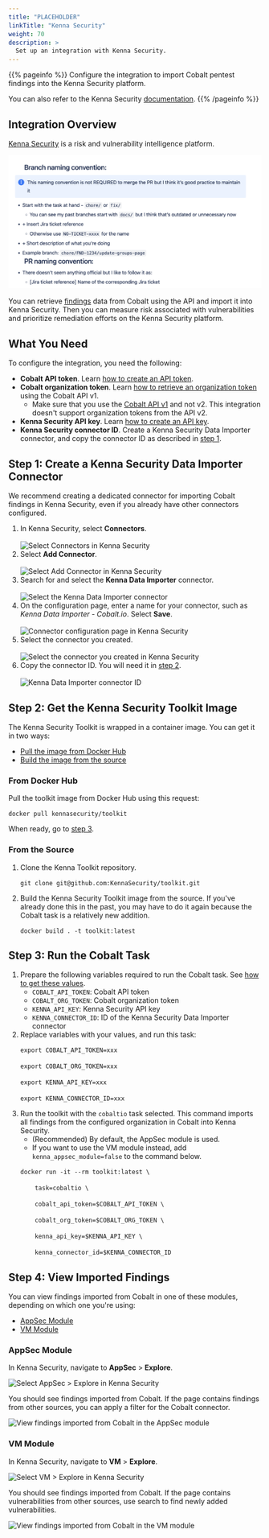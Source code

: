 ```yaml
---
title: "PLACEHOLDER"
linkTitle: "Kenna Security"
weight: 70
description: >
  Set up an integration with Kenna Security.
---
```


{{% pageinfo %}}
Configure the integration to import Cobalt pentest findings into the Kenna Security platform.

You can also refer to the Kenna Security [documentation](https://github.com/KennaSecurity/toolkit/tree/main/tasks/connectors/cobaltio#readme).
{{% /pageinfo %}}

## Integration Overview

[Kenna Security](https://www.cisco.com/c/en/us/products/security/kenna-is-part-of-cisco.html) is a risk and vulnerability intelligence platform.

![Hero Image](static/deepdive/placeholder-image.png "Placeholder Hero Image")

You can retrieve [findings](/platform-deep-dive/pentests/findings/) data from Cobalt using the API and import it into Kenna Security. Then you can measure risk associated with vulnerabilities and prioritize remediation efforts on the Kenna Security platform.

## What You Need

To configure the integration, you need the following:

- **Cobalt API token**. Learn [how to create an API token](/cobalt-api/create-personal-api-token/).
- **Cobalt organization token**. Learn [how to retrieve an organization token](/cobalt-api/documentation/v1/#organizations) using the Cobalt API v1.
  - Make sure that you use the [Cobalt API v1](/cobalt-api/documentation/v1) and not v2. This integration doesn't support organization tokens from the API v2.
- **Kenna Security API key**. Learn [how to create an API key](https://help.kennasecurity.com/hc/en-us/articles/360029111331-API-Key-Generation-and-Permissions).
- **Kenna Security connector ID**. Create a Kenna Security Data Importer connector, and copy the connector ID as described in [step 1](#step-1-create-a-kenna-security-data-importer-connector).

## Step 1: Create a Kenna Security Data Importer Connector

We recommend creating a dedicated connector for importing Cobalt findings in Kenna Security, even if you already have other connectors configured.

1. In Kenna Security, select **Connectors**.<br><br>
  ![Select Connectors in Kenna Security](/integrations/Kenna-Security-create-data-importer-connector-1.png "Select Connectors in Kenna Security")
1. Select **Add Connector**.<br><br>
  ![Select Add Connector in Kenna Security](/integrations/Kenna-Security-create-data-importer-connector-2.png "Select Add Connector in Kenna Security")
1. Search for and select the **Kenna Data Importer** connector.<br><br>
  ![Select the Kenna Data Importer connector](/integrations/Kenna-Security-create-data-importer-connector-3.png "Select the Kenna Data Importer connector")
1. On the configuration page, enter a name for your connector, such as *Kenna Data Importer - Cobalt.io*. Select **Save**.<br><br>
  ![Connector configuration page in Kenna Security](/integrations/Kenna-Security-create-data-importer-connector-4.png "Connector configuration page in Kenna Security")
1. Select the connector you created.<br><br>
  ![Select the connector you created in Kenna Security](/integrations/Kenna-Security-create-data-importer-connector-5.png "Select the connector you created in Kenna Security")
1. Copy the connector ID. You will need it in [step 2](#step-2-get-the-kenna-security-toolkit-image).<br><br>
  ![Kenna Data Importer connector ID](/integrations/Kenna-Security-create-data-importer-connector-6.png "Kenna Data Importer connector ID")

## Step 2: Get the Kenna Security Toolkit Image

The Kenna Security Toolkit is wrapped in a container image. You can get it in two ways:

- [Pull the image from Docker Hub](#from-docker-hub)
- [Build the image from the source](#from-the-source)

### From Docker Hub

Pull the toolkit image from Docker Hub using this request:

```docker
docker pull kennasecurity/toolkit
```

When ready, go to [step 3](#step-3-run-the-cobalt-task).

### From the Source

1. Clone the Kenna Toolkit repository.
    ```docker
    git clone git@github.com:KennaSecurity/toolkit.git
    ```
1. Build the Kenna Security Toolkit image from the source. If you've already done this in the past, you may have to do it again because the Cobalt task is a relatively new addition.
    ```docker
    docker build . -t toolkit:latest
    ```

## Step 3: Run the Cobalt Task

1. Prepare the following variables required to run the Cobalt task. See [how to get these values](#what-you-need).
    - `COBALT_API_TOKEN`: Cobalt API token
    - `COBALT_ORG_TOKEN`: Cobalt organization token
    - `KENNA_API_KEY`: Kenna Security API key
    - `KENNA_CONNECTOR_ID`: ID of the Kenna Security Data Importer connector
1. Replace variables with your values, and run this task:
    ```docker
    export COBALT_API_TOKEN=xxx

    export COBALT_ORG_TOKEN=xxx

    export KENNA_API_KEY=xxx

    export KENNA_CONNECTOR_ID=xxx
    ```
1. Run the toolkit with the `cobaltio` task selected. This command imports all findings from the configured organization in Cobalt into Kenna Security.
    - (Recommended) By default, the AppSec module is used.
    - If you want to use the VM module instead, add `kenna_appsec_module=false` to the command below.
    ```docker
    docker run -it --rm toolkit:latest \

        task=cobaltio \

        cobalt_api_token=$COBALT_API_TOKEN \

        cobalt_org_token=$COBALT_ORG_TOKEN \

        kenna_api_key=$KENNA_API_KEY \

        kenna_connector_id=$KENNA_CONNECTOR_ID
    ```

## Step 4: View Imported Findings

You can view findings imported from Cobalt in one of these modules, depending on which one you're using:

- [AppSec Module](#appsec-module)
- [VM Module](#vm-module)

### AppSec Module

In Kenna Security, navigate to **AppSec** > **Explore**.

![Select AppSec > Explore in Kenna Security](/integrations/Kenna-Security-view-findings-AppSec-1.png "Select AppSec > Explore in Kenna Security")

You should see findings imported from Cobalt. If the page contains findings from other sources, you can apply a filter for the Cobalt connector.

![View findings imported from Cobalt in the AppSec module](/integrations/Kenna-Security-view-findings-AppSec-2.png "View findings imported from Cobalt in the AppSec module")

### VM Module

In Kenna Security, navigate to **VM** > **Explore**.

![Select VM > Explore in Kenna Security](/integrations/Kenna-Security-view-findings-VM-1.png "Select VM > Explore in Kenna Security")

You should see findings imported from Cobalt. If the page contains vulnerabilities from other sources, use search to find newly added vulnerabilities.

![View findings imported from Cobalt in the VM module](/integrations/Kenna-Security-view-findings-VM-2.png "View findings imported from Cobalt in the VM module")

